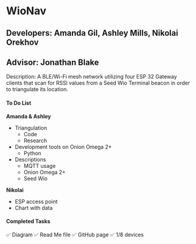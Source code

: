 # WioNav #
## Developers: Amanda Gil, Ashley Mills, Nikolai Orekhov ##
## Advisor: Jonathan Blake ##
Description: A BLE/Wi-Fi mesh network utilizing four ESP 32 Gateway clients that scan for RSSI values from a Seed Wio Terminal beacon in order to triangulate its location. 

#### To Do List #####
**Amanda & Ashley** 
 * Triangulation
    * Code
    * Research
 * Development tools on Onion Omega 2+
    * Python
 * Descriptions 
    * MQTT usage 
    * Onion Omega 2+ 
    * Seed Wio


**Nikolai**
* ESP access point
* Chart with data


#### Completed Tasks ####
✅ Diagram 
✅ Read Me file
✅ GitHub page
✅ 1/8 devices
